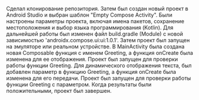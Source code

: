 Сделал клонирование репозитория. 
Затем был создан новый проект в Android Studio и выбран шаблон "Empty Compose Activity". 
Были настроены параметры проекта, включая имена пакетов, сохранение местоположения и выбор языка программирования (Kotlin). Для дальнейшей работы был изменен файл build.gradle (Module) с новой зависимостью 'androidx.compose.ui:ui:1.0.1'. Затем проект был запущен на эмуляторе или реальном устройстве. 
В MainActivity была создана новая Composable функция с именем Greeting, а функция onCreate была изменена для ее отображения. Проект был запущен для проверки работы функции Greeting. Для динамического отображения текста, был добавлен параметр в функцию Greeting, а функция onCreate была изменена для его передачи. Проект был запущен для проверки работы функции Greeting с параметром. Когда результаты были положительными, проект был завершен.
